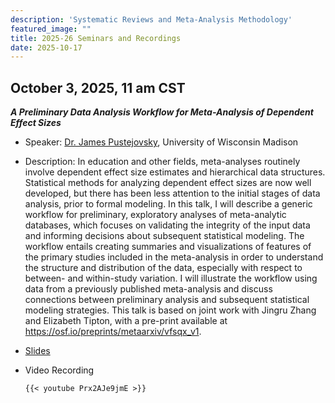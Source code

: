 ```yaml
---
description: 'Systematic Reviews and Meta-Analysis Methodology'
featured_image: ""
title: 2025-26 Seminars and Recordings
date: 2025-10-17
---
```


## October 3, 2025, 11 am CST

***A Preliminary Data Analysis Workflow for Meta-Analysis of Dependent Effect Sizes***

- Speaker: [Dr. James Pustejovsky](https://edpsych.education.wisc.edu/staff/pustejovsky-james-e/), University of Wisconsin Madison

- Description: In education and other fields, meta-analyses routinely involve dependent effect size estimates and hierarchical data structures. Statistical methods for analyzing dependent effect sizes are now well developed, but there has been less attention to the initial stages of data analysis, prior to formal modeling. In this talk, I will describe a generic workflow for preliminary, exploratory analyses of meta-analytic databases, which focuses on validating the integrity of the input data and informing decisions about subsequent statistical modeling. The workflow entails creating summaries and visualizations of features of the primary studies included in the meta-analysis in order to understand the structure and distribution of the data, especially with respect to between- and within-study variation. I will illustrate the workflow using data from a previously published meta-analysis and discuss connections between preliminary analysis and subsequent statistical modeling strategies. This talk is based on joint work with Jingru Zhang and Elizabeth Tipton, with a pre-print available at https://osf.io/preprints/metaarxiv/vfsqx_v1.

-   [Slides](https://nam12.safelinks.protection.outlook.com/?url=https%3A%2F%2Fjepusto.com%2Ffiles%2FPRIMED-workflow-SRMA-SIG.pdf&data=05%7C02%7Cderek-rodgers%40uiowa.edu%7C29ca07bd913c480eaec008de0d979f8b%7C1bc445959aba4fc3b8ec7b94a5586fdc%7C1%7C1%7C638963142054695225%7CUnknown%7CTWFpbGZsb3d8eyJFbXB0eU1hcGkiOnRydWUsIlYiOiIwLjAuMDAwMCIsIlAiOiJXaW4zMiIsIkFOIjoiTWFpbCIsIldUIjoyfQ%3D%3D%7C0%7C%7C%7C&sdata=2kqS2X1vkigLQlratcMmJ25D1vjjLu3nWcVTrC%2BubO0%3D&reserved=0)

-   Video Recording


    ```         
    {{< youtube Prx2AJe9jmE >}}    

